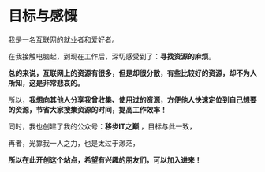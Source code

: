 # 目标与感慨

  我是一名互联网的就业者和爱好者。
  
  在我接触电脑起，到现在工作后，深切感受到了：**寻找资源的麻烦**。
  
  **总的来说，互联网上的资源有很多，但是却很分散，有些比较好的资源，却不为人所知，这是非常悲哀的。**
  
  所以，**我想向其他人分享我曾收集、使用过的资源，方便他人快速定位到自己想要的资源，节省大家搜集资源的时间，提高工作效率！**
  
  同时，我也创建了我的公众号：**移步IT之巅** ，目标与此一致，
  
  再者，光靠我一人之力，也是太过于渺茫，
  
  **所以在此开创这个站点，希望有兴趣的朋友们，可以加入进来！**
  

